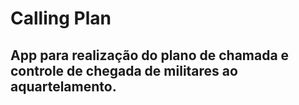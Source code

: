 # Calling Plan

## App para realização do plano de chamada e controle de chegada de militares ao aquartelamento.

